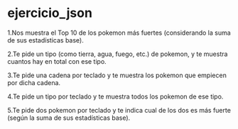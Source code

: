 # ejercicio_json

1.Nos muestra el Top 10 de los pokemon más fuertes (considerando la suma de 
sus estadísticas base).

2.Te pide un tipo (como tierra, agua, fuego, etc.) de pokemon, y
te muestra cuantos hay en total con ese tipo.

3.Te pide una cadena por teclado y te muestra los pokemon que empiecen
por dicha cadena.

4.Te pide un tipo por teclado y te muestra todos los pokemon de ese tipo.

5.Te pide dos pokemon por teclado y te indica cual de los dos es más fuerte
(según la suma de sus estadísticas base).


